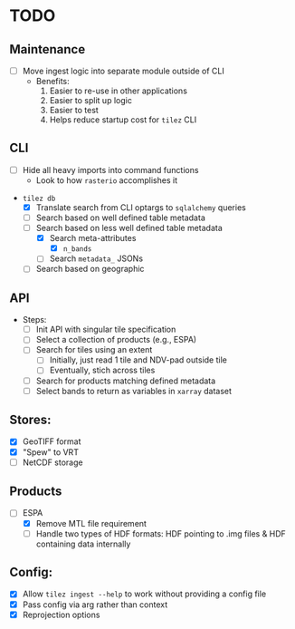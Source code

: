 # TODO

## Maintenance
* [ ] Move ingest logic into separate module outside of CLI
    * Benefits:
        1. Easier to re-use in other applications
        2. Easier to split up logic
        3. Easier to test
        4. Helps reduce startup cost for `tilez` CLI

## CLI
* [ ] Hide all heavy imports into command functions
    * Look to how `rasterio` accomplishes it
* `tilez db`
    * [x] Translate search from CLI optargs to `sqlalchemy` queries
    * [ ] Search based on well defined table metadata
    * [ ] Search based on less well defined table metadata
        * [x] Search meta-attributes
            * [x] `n_bands`
        * [ ] Search `metadata_` JSONs
    * [ ] Search based on geographic

## API
* Steps:
    * [ ] Init API with singular tile specification
    * [ ] Select a collection of products (e.g., ESPA)
    * [ ] Search for tiles using an extent
        * [ ] Initially, just read 1 tile and NDV-pad outside tile
        * [ ] Eventually, stich across tiles
    * [ ] Search for products matching defined metadata
    * [ ] Select bands to return as variables in `xarray` dataset

## Stores:
* [x] GeoTIFF format
* [x] "Spew" to VRT
* [ ] NetCDF storage

## Products
* [ ] ESPA
    * [x] Remove MTL file requirement
    * [ ] Handle two types of HDF formats: HDF pointing to .img files & HDF containing data internally

## Config:
* [x] Allow `tilez ingest --help` to work without providing a config file
* [x] Pass config via arg rather than context
* [x] Reprojection options
